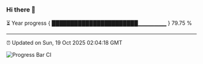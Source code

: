 ### Hi there 👋

⏳ Year progress { ███████████████████████▁▁▁▁▁▁▁ } 79.75 %

---

⏰ Updated on Sun, 19 Oct 2025 02:04:18 GMT

![Progress Bar CI](https://github.com/ZhaoGui/ZhaoGui/workflows/Progress%20Bar%20CI/badge.svg)

